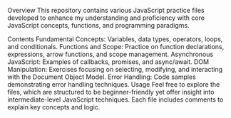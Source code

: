 Overview
This repository contains various JavaScript practice files developed to enhance my understanding and proficiency with core JavaScript concepts, functions, and programming paradigms.

Contents
Fundamental Concepts: Variables, data types, operators, loops, and conditionals.
Functions and Scope: Practice on function declarations, expressions, arrow functions, and scope management.
Asynchronous JavaScript: Examples of callbacks, promises, and async/await.
DOM Manipulation: Exercises focusing on selecting, modifying, and interacting with the Document Object Model.
Error Handling: Code samples demonstrating error handling techniques.
Usage
Feel free to explore the files, which are structured to be beginner-friendly yet offer insight into intermediate-level JavaScript techniques. Each file includes comments to explain key concepts and logic.
